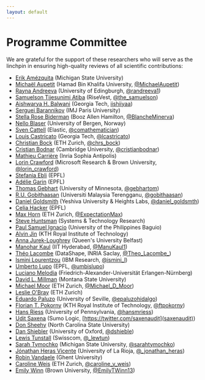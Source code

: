 ```yaml
---
layout: default
---
```


# Programme Committee

We are grateful for the support of these researchers who will serve as the
linchpin in ensuring high-quality reviews of all scientific contributions:

- [Erik Amézquita](https://www.egr.msu.edu/~amezqui3) (Michigan State University)
- [Michaël Aupetit](https://www.hbku.edu.qa/en/staff/dr-micha%C3%ABl-aupetit) (Hamad Bin Khalifa University, [@MichaelAupetit](https://twitter.com/michaelaupetit))
- [Rayna Andreeva](http://www.inf.ed.ac.uk/people/students/Rayna_Andreeva.html) (University of Edingburgh, [@randreeva1](https://twitter.com/randreeva1))
- [Samuelson Tijesunimi Atiba](https://medium.com/@the_samuelson) (RiseVest, [@the_samuelson](https://twitter.com/the_samuelson))
- [Aishwarya H. Balwani](https://aishwaryahb.github.io) (Georgia Tech, [iishiiyaa](https://twitter.com/iishiiyaa))
- [Serguei Barannikov](https://webusers.imj-prg.fr/serguei.barannikov) (IMJ Paris University)
- [Stella Rose Biderman](https://www.stellabiderman.com) (Booz Allen Hamilton, [@BlancheMinerva](https://twitter.com/BlancheMinerva))
- [Nello Blaser](https://folk.uib.no/nbl003/index.html) (University of Bergen, Norway)
- [Sven Cattell](https://twitter.com/comathematician) (Elastic, [@comathematician](https://twitter.com/comathematician))
- [Louis Castricato](https://www.louiscastricato.com) (Georgia Tech, [@lcastricato](https://twitter.com/lcastricato))
- [Christian Bock](https://christian.bock.ml) (ETH Zurich, [@chrs_bock](https://twitter.com/chrs_bock))
- [Cristian Bodnar](https://crisbodnar.github.io) (Cambridge University, [@cristianbodnar](https://twitter.com/cristianbodnar))
- [Mathieu Carrière](https://mathieucarriere.github.io/website) (Inria Sophia Antipolis)
- [Lorin Crawford](https://vivo.brown.edu/display/lcrawfo1) (Microsoft Research & Brown University, [@lorin_crawford](https://twitter.com/lorin_crawford))
- [Stefania Ebli](https://people.epfl.ch/stefania.ebli?lang=en) (EPFL)
- [Adélie Garin](https://www.epfl.ch/labs/hessbellwald-lab/members/adelie-garin) (EPFL)
- [Thomas Gebhart](https://www.gebhartom.com) (University of Minnesota, [@gebhartom](https://twitter.com/gebhartom))
- [R.U. Gobithaasan](https://sites.google.com/site/gobithaasan) (Universiti Malaysia Terengganu, [@gobithaasan](https://twitter.com/gobithaasan))
- [Daniel Goldsmith](https://www.danielgoldsmith.net) (Yeshiva University & Heights Labs, [@daniel_goldsmth](https://twitter.com/daniel_goldsmth))
- [Celia Hacker](https://people.epfl.ch/celia.hacker?lang=en) (EPFL)
- [Max Horn](https://expectationmax.github.io) (ETH Zurich, [@ExpectationMax](https://twitter.com/ExpectationMax))
- [Steve Huntsman](https://scholar.google.com/citations?user=MubPycgAAAAJ) (Systems & Technology Research)
- [Paul Samuel Ignacio](https://paulsamuelignacio.weebly.com) (University of the Philippines Baguio)
- [Alvin Jin](https://sites.google.com/view/alvinjin) (KTH Royal Institute of Technology)
- [Anna Jurek-Loughrey](https://pure.qub.ac.uk/en/persons/anna-jurek-loughrey) (Queen's University Belfast)
- [Manohar Kaul](https://iith.ac.in/~mkaul) (IIT Hyderabad, [@ManuKaul1](https://twitter.com/ManuKaul1))
- [Théo Lacombe](https://tlacombe.github.io) (DataShape, INRIA Saclay, [@Theo\_Lacombe\_](https://twitter.com/Theo_Lacombe_))
- [Ismini Lourentzou](https://isminoula.github.io) (IBM Research, [@ismini\_l](https://twitter.com/ismini_l))
- [Umberto Lupo](https://github.com/ulupo) (EPFL, [@umbislupo](https://twitter.com/umbislupo))
- [Luciano Melodia](https://www.cs6.tf.fau.eu/person/luciano-melodia) (Friedrich-Alexander-Universität Erlangen-Nürnberg)
- [David L. Millman](https://www.cs.montana.edu/dave/mySite/index.html) (Montana State University)
- [Michael Moor](https://www.michaelmoor.ml/) (ETH Zurich, [@Michael_D_Moor](https://twitter.com/Michael_D_Moor))
- [Leslie O'Bray](https://bsse.ethz.ch/mlcb/people/person-detail.MjMzMjk1.TGlzdC83NjcsLTEyNjQ4MzU1MTY=.html) (ETH Zurich)
- [Eduardo Paluzo](https://personal.us.es/epaluzo/index.html) (University of Seville, [@epaluzohidalgo](https://twitter.com/epaluzohidalgo))
- [Florian T. Pokorny](http://www.csc.kth.se/~fpokorny) (KTH Royal Institute of Technology, [@ftpokorny](https://twitter.com/ftpokorny))
- [Hans Riess](https://hans-riess.github.io) (University of Pennsylvania, [@hansmriess](https://twitter.com/hansmriess))
- [Udit Saxena](https://uditsaxena.github.io) (Sumo Logic, [https://twitter.com/saxenaudit](saxenaudit))
- [Don Sheehy](http://donsheehy.net) (North Carolina State University)
- [Dan Shiebler](http://danshiebler.com/) (University of Oxford, [@dshieble](https://twitter.com/dshieble))
- [Lewis Tunstall](https://lewtun.github.io/blog) (Swisscom, [@\_lewtun](https://twitter.com/_lewtun))
- [Sarah Tymochko](https://www.egr.msu.edu/~tymochko) (Michigan State University, [@sarahtymochko](https://twitter.com/sarahtymochko))
- [Jónathan Heras Vicente](https://www.unirioja.es/cu/joheras) (University of La Rioja, [@\_jonathan_heras](https://twitter.com/_jonathan_heras))
- [Robin Vandaele](https://users.ugent.be/~rvdaele) (Ghent University) 
- [Caroline Weis](https://weis.ml) (ETH Zurich, [@caroline_v_weis](https://twitter.com/caroline_v_weis))
- [Emily Winn](http://emilytwinn.com) (Brown University, [@EmilyTWinn13](https://twitter.com/EmilyTWinn13))

